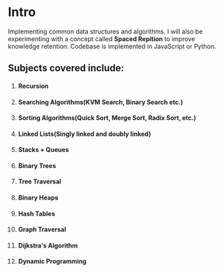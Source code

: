 # Intro

Implementing common data structures and algorithms. I will also be experimenting with a concept called **Spaced Repition** to improve knowledge retention. 
Codebase is implemented in JavaScript or Python. 

##  Subjects covered include:

1. #### Recursion

2. #### Searching Algorithms(KVM Search, Binary Search etc.)

3. #### Sorting Algorithms(Quick Sort, Merge Sort, Radix Sort, etc.)

4. #### Linked Lists(Singly linked and doubly linked)

5. #### Stacks + Queues

6. #### Binary Trees

7. #### Tree Traversal

8. #### Binary Heaps

9. #### Hash Tables

10. #### Graph Traversal

11. #### Dijkstra's Algorithm

12. #### Dynamic Programming
